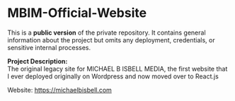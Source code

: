 # MBIM-Official-Website

This is a **public version** of the private repository. It contains general information about the project but omits any deployment, credentials, or sensitive internal processes.

**Project Description:**  
The original legacy site for MICHAEL B ISBELL MEDIA, the first website that I ever deployed originally on Wordpress and now moved over to React.js

Website: https://michaelbisbell.com
